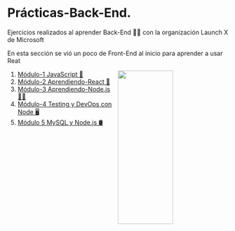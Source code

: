 # Prácticas-Back-End.

Ejercicios realizados al aprender Back-End 👨‍💻 con la organización Launch X de Microsoft <br>

<p> En esta sección se vió un poco de Front-End al inicio para aprender a usar Reat</p>

<img src="https://media.tenor.com/rf88Pwf2KcsAAAAC/css-ie.gif" align="right" width="50%" height="30%">

1. [Módulo-1 JavaScript 🧠](https://github.com/IIDarkTexII/Practicas-Back-end-LAUNCH-X/tree/main/M%C3%B3dulo%201%20JS)
2. [Módulo-2 Aprendiendo-React 🚀](https://github.com/IIDarkTexII/Practicas-Back-end-LAUNCH-X/tree/main/M%C3%B3dulo%202%20React)
3. [Módulo-3 Aprendiendo-Node.js 👨‍💻](https://github.com/IIDarkTexII/Practicas-Back-end-LAUNCH-X/tree/main/M%C3%B3dulo%203%20Node%20js)
4. [Módulo-4 Testing y DevOps con Node 🖥](https://github.com/IIDarkTexII/Practicas-Back-end-LAUNCH-X/tree/main/M%C3%B3dulo%204%20Testing%20y%20DevOps%20con%20Node)
5. [Módulo 5 MySQL y Node.js 🛢](https://github.com/IIDarkTexII/Practicas-Back-end-LAUNCH-X/tree/main/M%C3%B3dulo%205%20MySQL%20y%20Node.js)

